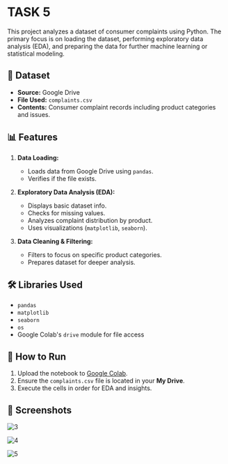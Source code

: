 
# TASK 5

This project analyzes a dataset of consumer complaints using Python. The primary focus is on loading the dataset, performing exploratory data analysis (EDA), and preparing the data for further machine learning or statistical modeling.

## 📁 Dataset

- **Source:** Google Drive
- **File Used:** `complaints.csv`
- **Contents:** Consumer complaint records including product categories and issues.

## 📊 Features

1. **Data Loading:**
   - Loads data from Google Drive using `pandas`.
   - Verifies if the file exists.

2. **Exploratory Data Analysis (EDA):**
   - Displays basic dataset info.
   - Checks for missing values.
   - Analyzes complaint distribution by product.
   - Uses visualizations (`matplotlib`, `seaborn`).

3. **Data Cleaning & Filtering:**
   - Filters to focus on specific product categories.
   - Prepares dataset for deeper analysis.

## 🛠️ Libraries Used

- `pandas`
- `matplotlib`
- `seaborn`
- `os`
- Google Colab's `drive` module for file access

## 🚀 How to Run

1. Upload the notebook to [Google Colab](https://colab.research.google.com/).
2. Ensure the `complaints.csv` file is located in your **My Drive**.
3. Execute the cells in order for EDA and insights.

## 📌 Screenshots
![3](https://github.com/user-attachments/assets/7bd82131-b991-4691-8b1d-176ba632f5e8)

![4](https://github.com/user-attachments/assets/d4326079-aaf5-4f14-afbc-bc6bb31dcf2f)

![5](https://github.com/user-attachments/assets/13dfa144-25a6-40a0-9318-a67946317d34)

